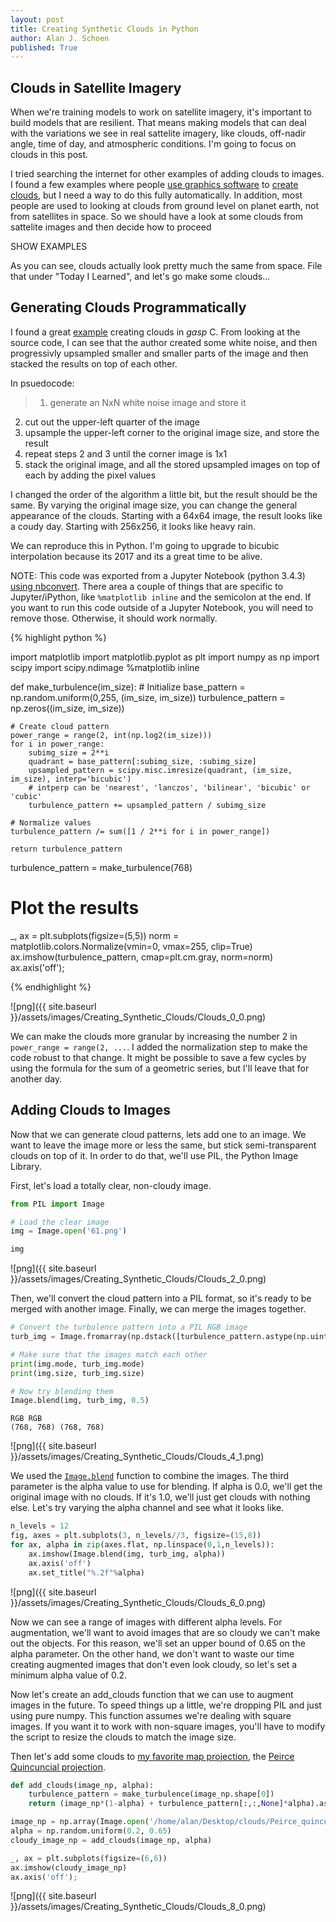 ```yaml
---
layout: post
title: Creating Synthetic Clouds in Python
author: Alan J. Schoen
published: True
---
```


## Clouds in Satellite Imagery
When we're training models to work on satellite imagery, it's important to build models that are resilient.  That means making models that can deal with the variations we see in real sattelite imagery, like clouds, off-nadir angle, time of day, and atmospheric conditions.  I'm going to focus on clouds in this post.

I tried searching the internet for other examples of adding clouds to images.  I found a few examples where people [use graphics software](https://docs.gimp.org/en/python-fu-foggify.html) to [create clouds](http://smallbusiness.chron.com/create-perfect-clouds-gimp-37351.html), but I need a way to do this fully automatically.  In addition, most people are used to looking at clouds from ground level on planet earth, not from satellites in space.  So we should have a look at some clouds from sattelite images and then decide how to proceed

SHOW EXAMPLES

As you can see, clouds actually look pretty much the same from space.  File that under "Today I Learned", and let's go make some clouds...

## Generating Clouds Programmatically
I found a great [example](http://lodev.org/cgtutor/randomnoise.html) creating clouds in *gasp* C.  From looking at the source code, I can see that the author created some white noise, and then progressivly upsampled smaller and smaller parts of the image and then stacked the results on top of each other.

In psuedocode:

> 1. generate an NxN white noise image and store it
2. cut out the upper-left quarter of the image
3. upsample the upper-left corner to the original image size, and store the result
4. repeat steps 2 and 3 until the corner image is 1x1
5. stack the original image, and all the stored upsampled images on top of each by adding the pixel values

I changed the order of the algorithm a little bit, but the result should be the same.  By varying the original image size, you can change the general appearance of the clouds.  Starting with a 64x64 image, the result looks like a coudy day.  Starting with 256x256, it looks like heavy rain.

We can reproduce this in Python.  I'm going to upgrade to bicubic interpolation because its 2017 and its a great time to be alive.

NOTE: This code was exported from a Jupyter Notebook (python 3.4.3) [using nbconvert](http://briancaffey.github.io/2016/03/14/ipynb-with-jekyll.html).  There area a couple of things that are specific to Jupyter/iPython, like `%matplotlib inline` and the semicolon at the end.  If you want to run this code outside of a Jupyter Notebook, you will need to remove those.  Otherwise, it should work normally.


{% highlight python %}

import matplotlib
import matplotlib.pyplot as plt
import numpy as np
import scipy
import scipy.ndimage
%matplotlib inline

def make_turbulence(im_size):
    # Initialize
    base_pattern = np.random.uniform(0,255, (im_size, im_size))
    turbulence_pattern = np.zeros((im_size, im_size))

    # Create cloud pattern
    power_range = range(2, int(np.log2(im_size)))
    for i in power_range:
        subimg_size = 2**i
        quadrant = base_pattern[:subimg_size, :subimg_size]
        upsampled_pattern = scipy.misc.imresize(quadrant, (im_size, im_size), interp='bicubic')
        # intperp can be 'nearest', 'lanczos', 'bilinear', 'bicubic' or 'cubic'
        turbulence_pattern += upsampled_pattern / subimg_size

    # Normalize values
    turbulence_pattern /= sum([1 / 2**i for i in power_range])
    
    return turbulence_pattern
    

turbulence_pattern = make_turbulence(768)

# Plot the results
_, ax = plt.subplots(figsize=(5,5))
norm = matplotlib.colors.Normalize(vmin=0, vmax=255, clip=True)
ax.imshow(turbulence_pattern, cmap=plt.cm.gray, norm=norm)
ax.axis('off');

{% endhighlight %}

![png]({{ site.baseurl }}/assets/images/Creating_Synthetic_Clouds/Clouds_0_0.png)

We can make the clouds more granular by increasing the number 2 in `power_range = range(2, ...`.  I added the normalization step to make the code robust to that change.  It might be possible to save a few cycles by using the formula for the sum of a geometric series, but I'll leave that for another day.


## Adding Clouds to Images
Now that we can generate cloud patterns, lets add one to an image.  We want to leave the image more or less the same, but stick semi-transparent clouds on top of it.  In order to do that, we'll use PIL, the Python Image Library.  

First, let's load a totally clear, non-cloudy image.


```python
from PIL import Image

# Load the clear image
img = Image.open('61.png')

img
```


![png]({{ site.baseurl }}/assets/images/Creating_Synthetic_Clouds/Clouds_2_0.png)



Then, we'll convert the cloud pattern into a PIL format, so it's ready to be merged with another image.  Finally, we can merge the images together.


```python
# Convert the turbulence pattern into a PIL RGB image
turb_img = Image.fromarray(np.dstack([turbulence_pattern.astype(np.uint8)]*3))

# Make sure that the images match each other
print(img.mode, turb_img.mode)
print(img.size, turb_img.size)

# Now try blending them
Image.blend(img, turb_img, 0.5)
```

    RGB RGB
    (768, 768) (768, 768)





![png]({{ site.baseurl }}/assets/images/Creating_Synthetic_Clouds/Clouds_4_1.png)



We used the [`Image.blend`](http://pillow.readthedocs.io/en/3.4.x/reference/Image.html#PIL.Image.blend) function to combine the images.  The third parameter is the alpha value to use for blending.  If alpha is 0.0, we'll get the original image with no clouds.  If it's 1.0, we'll just get clouds with nothing else.  Let's try varying the alpha channel and see what it looks like.


```python
n_levels = 12
fig, axes = plt.subplots(3, n_levels//3, figsize=(15,8))
for ax, alpha in zip(axes.flat, np.linspace(0,1,n_levels)):
    ax.imshow(Image.blend(img, turb_img, alpha))
    ax.axis('off')
    ax.set_title("%.2f"%alpha)
```


![png]({{ site.baseurl }}/assets/images/Creating_Synthetic_Clouds/Clouds_6_0.png)


Now we can see a range of images with different alpha levels.  For augmentation, we'll want to avoid images that are so cloudy we can't make out the objects.  For this reason, we'll set an upper bound of 0.65 on the alpha parameter.  On the other hand, we don't want to waste our time creating augmented images that don't even look cloudy, so let's set a minimum alpha value of 0.2.

Now let's create an add_clouds function that we can use to augment images in the future.  To speed things up a little, we're dropping PIL and just using pure numpy.  This function assumes we're dealing with square images.  If you want it to work with non-square images, you'll have to modify the script to resize the clouds to match the image size.

Then let's add some clouds to [my favorite map projection](https://xkcd.com/977/), the [Peirce Quincuncial projection](https://en.wikipedia.org/wiki/Peirce_quincuncial_projection).


```python
def add_clouds(image_np, alpha):
    turbulence_pattern = make_turbulence(image_np.shape[0])
    return (image_np*(1-alpha) + turbulence_pattern[:,:,None]*alpha).astype(np.uint8)

image_np = np.array(Image.open('/home/alan/Desktop/clouds/Peirce_quincuncial_projection_SW_20W.JPG'))
alpha = np.random.uniform(0.2, 0.65)
cloudy_image_np = add_clouds(image_np, alpha)

_, ax = plt.subplots(figsize=(6,6))
ax.imshow(cloudy_image_np)
ax.axis('off');
```


![png]({{ site.baseurl }}/assets/images/Creating_Synthetic_Clouds/Clouds_8_0.png)


